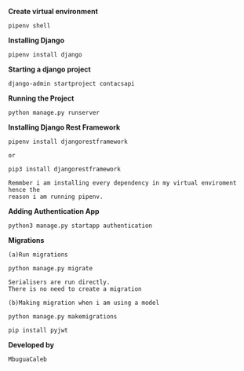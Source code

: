 **Create virtual environment**

```
pipenv shell

```

**Installing Django**

```
pipenv install django

```

**Starting a django project**

```
django-admin startproject contacsapi

```

**Running the Project**

```
python manage.py runserver

```

**Installing Django Rest Framework**

```
pipenv install djangorestframework

or

pip3 install djangorestframework

Remmber i am installing every dependency in my virtual enviroment hence the
reason i am running pipenv.

```

**Adding Authentication App**

```
python3 manage.py startapp authentication

```

**Migrations**

```
(a)Run migrations

python manage.py migrate

Serialisers are run directly.
There is no need to create a migration

(b)Making migration when i am using a model

python manage.py makemigrations

pip install pyjwt
```

**Developed by**

```
MbuguaCaleb

```

